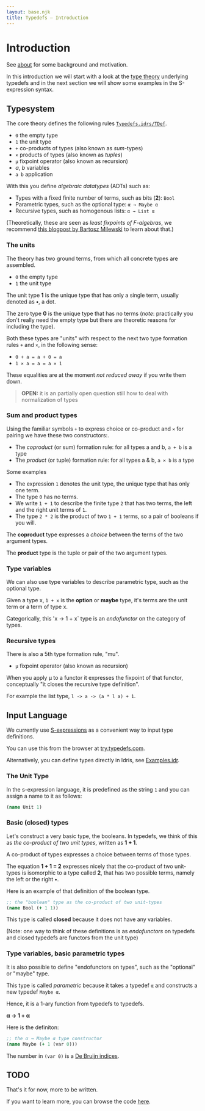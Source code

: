 ```yaml
---
layout: base.njk
title: Typedefs — Introduction
---
```


# Introduction

See [about](/about) for some background and motivation.

In this introduction we will start with a look at the [type theory](https://en.wikipedia.org/wiki/Type_theory) underlying typedefs and in the next section we will show some examples in the S-expression syntax.

## Typesystem

The core theory defines the following rules [`Typedefs.idrs/TDef`](https://github.com/typedefs/typedefs/blob/master/src/Typedefs.idr#L14).

- `0` the empty type
- `1` the unit type
- `+` co-products of types (also known as *sum*-types)
- `×` products of types (also known as *tuples*)
- `µ` fixpoint operator (also known as recursion)
- *a*, *b* variables
- `a b` application

With this you define *algebraic datatypes* (ADTs) such as:

- Types with a fixed finite number of terms, such as bits (**2**): `Bool` 
- Parametric types, such as the optional type: `α → Maybe α`
- Recursive types, such as homogenous lists: `α → List α`

(Theoretically, these are seen as *least fixpoints of F-algebras*, we recommend [this blogpost by Bartosz Milewski](https://bartoszmilewski.com/2017/02/28/f-algebras/) to learn about that.)

### The units

The theory has two ground terms, from which all concrete types are assembled.

- `0` the empty type
- `1` the unit type

The unit type **1** is the unique type that has only a single term, usually denoted as **•**, a dot.

The zero type **0** is the unique type that has no terms (*note*: practically you don't really need the empty type but there are theoretic reasons for including the type).

Both these types are "units" with respect to the next two type formation rules `+` and `×`, in the following sense:

- `0 + a = a + 0 = a`
- `1 × a = a = a × 1`

These equalities are at the moment *not reduced away* if you write them down.
> **OPEN:** it is an partially open question still how to deal with normalization of types

### Sum and product types

Using the familiar symbols `+` to express choice or co-product and `×` for pairing we have these two constructors:.

- The *coproduct* (or sum) formation rule: for all types a and b, `a + b` is a type
- The *product* (or tuple) formation rule: for all types a & b, `a × b` is a type

Some examples

- The expression `1` denotes the unit type, the unique type that has only one term.
- The type `0` has no terms.
- We write `1 + 1` to describe the finite type `2` that has two terms, the left and the right unit terms of `1`.
- The type `2 * 2` is the product of two `1 + 1` terms, so a pair of booleans if you will.

The **coproduct** type expresses a *choice* between the terms of the two argument types.

The **product** type is the tuple or pair of the two argument types.

### Type variables

We can also use type variables to describe parametric type, such as the optional type.

Given a type x, `1 + x` is the **option** or **maybe** type, it's terms are the unit term or a term of type x.

Categorically, this 'x -> 1 + x` type is an *endofunctor* on the category of types.

### Recursive types

There is also a 5th type formation rule, "mu".

- `µ` fixpoint operator (also known as recursion)

When you apply µ to a functor it expresses the fixpoint of that functor, conceptually "it closes the recursive type definition".

For example the list type, `l -> a -> (a * l a) + 1`.

## Input Language

We currently use [S-expressions](https://www.computerhope.com/jargon/s/s-expression.htm) as a convenient way to input type definitions.

You can use this from the browser at [try.typedefs.com](https://try.typedefs.com).

Alternatively, you can define types directly in Idris, see [Examples.idr](https://github.com/typedefs/typedefs/blob/master/examples/Examples.idr).

### The Unit Type

In the s-expression language, it is predefined as the string `1` and you can assign a name to it as follows:

```clojure
(name Unit 1)
```

### Basic (closed) types

Let's construct a very basic type, the booleans. In typedefs, we think of this as *the co-product of two unit types*, written as **1 + 1**.

A co-product of types expresses a choice between terms of those types.

The equation **1 + 1 = 2** expresses nicely that the co-product of two unit-types is isomorphic to a type called **2**, that has two possible terms, namely the left or the right **•**.

Here is an example of that definition of the boolean type.

```clojure
;; the "boolean" type as the co-product of two unit-types
(name Bool (+ 1 1))
```

This type is called **closed** because it does not have any variables.

(Note: one way to think of these definitions is as *endofunctors* on typedefs and closed typedefs are functors from the unit type)

### Type variables, basic parametric types

It is also possible to define "endofunctors on types", such as the "optional" or "maybe" type.

This type is called *parametric* because it takes a typedef `α` and constructs a new typedef `Maybe α`.

Hence, it is a 1-ary function from typedefs to typedefs.

**α → 1 + α**

Here is the definiton:

```clojure
;; the α → Maybe α type constructor
(name Maybe (+ 1 (var 0)))
```

The number in `(var 0)` is a [De Bruijn indices](https://en.wikipedia.org/wiki/De_Bruijn_index).

## **TODO**

That's it for now, more to be written.

If you want to learn more, you can browse the code [here](https://github.com/typedefs).
